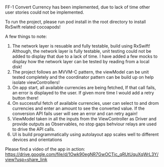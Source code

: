 FF-1 Convert Currency has been implemented, due to lack of time other user stories could not be implemented.

To run the project, please run pod install in the root directory to install RxSwift related cocoapods!

A few things to note:
1. The network layer is resuable and fully testable, build using RxSwift! Although, the network layer is fully testable, unit testing could not be added to display that due to a lack of time. I have added a few mocks to display how the network layer can be tested by reading from a local disk!
2. The project follows an MVVM-C pattern, the viewModel can be unit tested completely and the coordinator pattern can be build up on help isolate viewControllers!
3. On app start, all available currencies are being fetched, If that call fails, an error is displayed to the user. If given more time I would add a retry button there!
4. On successful fetch of available currencies, user can select to and drom currencies and enter an amount to see the converted value. If the conversion API fails user will see an error and can retry again!
5. ViewModel taken in all the inputs from the ViewController as Driver and provide outputs as Observables, no stop gaps behviour relays are used to drive the API calls.
6. UI is build programmatically using autolayout app scales well to different devices and orientations

Please find a video of the app in action: https://drive.google.com/file/d/1Owk90egNR7GwOCTic_qRUtUquXqWrL3Y/view?usp=share_link
